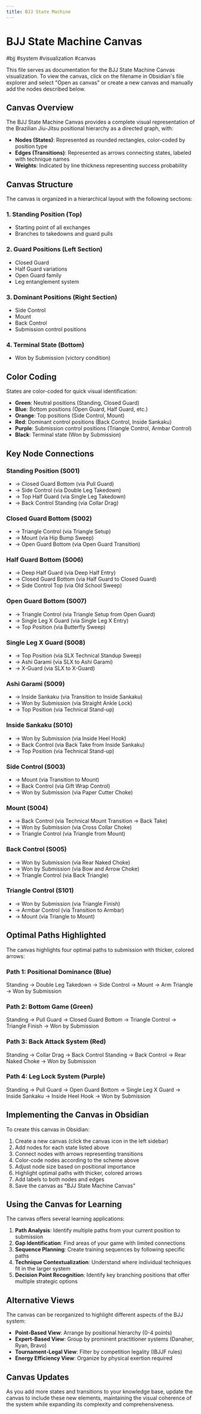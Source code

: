 ```yaml
---
title: BJJ State Machine
---
```



<!-- Schema Markup for SEO -->
<script type="application/ld+json">
{
  "@context": "https://schema.org",
  "@type": "WebPage",
  "name": "BJJ State Machine",
  "description": "This file serves as documentation for the BJJ State Machine Canvas visualization. To view the canvas, click on the filename in Obsidian's file explorer and select \"Open as canvas\" or create a new c...",
  "url": "https://bjjgraph.com",
  "isPartOf": {
    "@type": "WebSite",
    "name": "BJJ Graph",
    "url": "https://bjjgraph.com"
  }
}
</script>

# BJJ State Machine Canvas
#bjj #system #visualization #canvas

This file serves as documentation for the BJJ State Machine Canvas visualization. To view the canvas, click on the filename in Obsidian's file explorer and select "Open as canvas" or create a new canvas and manually add the nodes described below.

## Canvas Overview

The BJJ State Machine Canvas provides a complete visual representation of the Brazilian Jiu-Jitsu positional hierarchy as a directed graph, with:

- **Nodes (States)**: Represented as rounded rectangles, color-coded by position type
- **Edges (Transitions)**: Represented as arrows connecting states, labeled with technique names
- **Weights**: Indicated by line thickness representing success probability

## Canvas Structure

The canvas is organized in a hierarchical layout with the following sections:

### 1. Standing Position (Top)
- Starting point of all exchanges
- Branches to takedowns and guard pulls

### 2. Guard Positions (Left Section)
- Closed Guard
- Half Guard variations
- Open Guard family
- Leg entanglement system

### 3. Dominant Positions (Right Section)
- Side Control
- Mount
- Back Control
- Submission control positions

### 4. Terminal State (Bottom)
- Won by Submission (victory condition)

## Color Coding

States are color-coded for quick visual identification:

- **Green**: Neutral positions (Standing, Closed Guard)
- **Blue**: Bottom positions (Open Guard, Half Guard, etc.)
- **Orange**: Top positions (Side Control, Mount)
- **Red**: Dominant control positions (Back Control, Inside Sankaku)
- **Purple**: Submission control positions (Triangle Control, Armbar Control)
- **Black**: Terminal state (Won by Submission)

## Key Node Connections

### Standing Position (S001)
- → Closed Guard Bottom (via Pull Guard)
- → Side Control (via Double Leg Takedown)
- → Top Half Guard (via Single Leg Takedown)
- → Back Control Standing (via Collar Drag)

### Closed Guard Bottom (S002)
- → Triangle Control (via Triangle Setup)
- → Mount (via Hip Bump Sweep)
- → Open Guard Bottom (via Open Guard Transition)

### Half Guard Bottom (S006)
- → Deep Half Guard (via Deep Half Entry)
- → Closed Guard Bottom (via Half Guard to Closed Guard)
- → Side Control Top (via Old School Sweep)

### Open Guard Bottom (S007)
- → Triangle Control (via Triangle Setup from Open Guard)
- → Single Leg X Guard (via Single Leg X Entry)
- → Top Position (via Butterfly Sweep)

### Single Leg X Guard (S008)
- → Top Position (via SLX Technical Standup Sweep)
- → Ashi Garami (via SLX to Ashi Garami)
- → X-Guard (via SLX to X-Guard)

### Ashi Garami (S009)
- → Inside Sankaku (via Transition to Inside Sankaku)
- → Won by Submission (via Straight Ankle Lock)
- → Top Position (via Technical Stand-up)

### Inside Sankaku (S010)
- → Won by Submission (via Inside Heel Hook)
- → Back Control (via Back Take from Inside Sankaku)
- → Top Position (via Technical Stand-up)

### Side Control (S003)
- → Mount (via Transition to Mount)
- → Back Control (via Gift Wrap Control)
- → Won by Submission (via Paper Cutter Choke)

### Mount (S004)
- → Back Control (via Technical Mount Transition → Back Take)
- → Won by Submission (via Cross Collar Choke)
- → Triangle Control (via Triangle from Mount)

### Back Control (S005)
- → Won by Submission (via Rear Naked Choke)
- → Won by Submission (via Bow and Arrow Choke)
- → Triangle Control (via Back Triangle)

### Triangle Control (S101)
- → Won by Submission (via Triangle Finish)
- → Armbar Control (via Transition to Armbar)
- → Mount (via Triangle to Mount)

## Optimal Paths Highlighted

The canvas highlights four optimal paths to submission with thicker, colored arrows:

### Path 1: Positional Dominance (Blue)
Standing → Double Leg Takedown → Side Control → Mount → Arm Triangle → Won by Submission

### Path 2: Bottom Game (Green)
Standing → Pull Guard → Closed Guard Bottom → Triangle Control → Triangle Finish → Won by Submission

### Path 3: Back Attack System (Red)
Standing → Collar Drag → Back Control Standing → Back Control → Rear Naked Choke → Won by Submission

### Path 4: Leg Lock System (Purple)
Standing → Pull Guard → Open Guard Bottom → Single Leg X Guard → Inside Sankaku → Inside Heel Hook → Won by Submission

## Implementing the Canvas in Obsidian

To create this canvas in Obsidian:

1. Create a new canvas (click the canvas icon in the left sidebar)
2. Add nodes for each state listed above
3. Connect nodes with arrows representing transitions
4. Color-code nodes according to the scheme above
5. Adjust node size based on positional importance
6. Highlight optimal paths with thicker, colored arrows
7. Add labels to both nodes and edges
8. Save the canvas as "BJJ State Machine Canvas"

## Using the Canvas for Learning

The canvas offers several learning applications:

1. **Path Analysis**: Identify multiple paths from your current position to submission
2. **Gap Identification**: Find areas of your game with limited connections
3. **Sequence Planning**: Create training sequences by following specific paths
4. **Technique Contextualization**: Understand where individual techniques fit in the larger system
5. **Decision Point Recognition**: Identify key branching positions that offer multiple strategic options

## Alternative Views

The canvas can be reorganized to highlight different aspects of the BJJ system:

- **Point-Based View**: Arrange by positional hierarchy (0-4 points)
- **Expert-Based View**: Group by prominent practitioner systems (Danaher, Ryan, Bravo)
- **Tournament-Legal View**: Filter by competition legality (IBJJF rules)
- **Energy Efficiency View**: Organize by physical exertion required

## Canvas Updates

As you add more states and transitions to your knowledge base, update the canvas to include these new elements, maintaining the visual coherence of the system while expanding its complexity and comprehensiveness.
